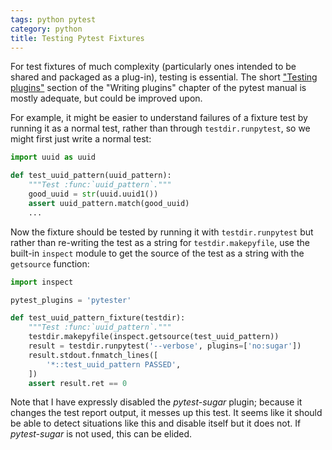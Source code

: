 ```yaml
---
tags: python pytest
category: python
title: Testing Pytest Fixtures
---
```


For test fixtures of much complexity (particularly ones intended to be
shared and packaged as a plug-in), testing is essential. The short ["Testing
plugins"](http://pytest.org/latest/writing_plugins.html#testing-plugins)
section of the "Writing plugins" chapter of the pytest manual is
mostly adequate, but could be improved upon.

For example, it might be easier to understand failures of a fixture test by
running it as a normal test, rather than through `testdir.runpytest`, so we
might first just write a normal test:


```python
import uuid as uuid

def test_uuid_pattern(uuid_pattern):
    """Test :func:`uuid_pattern`."""
    good_uuid = str(uuid.uuid1())
    assert uuid_pattern.match(good_uuid)
    ...
```

Now the fixture should be tested by running it with `testdir.runpytest` but
rather than re-writing the test as a string for `testdir.makepyfile`, use the
built-in `inspect` module to get the source of the test as a string with the
`getsource` function:

```python
import inspect

pytest_plugins = 'pytester'

def test_uuid_pattern_fixture(testdir):
    """Test :func:`uuid_pattern`."""
    testdir.makepyfile(inspect.getsource(test_uuid_pattern))
    result = testdir.runpytest('--verbose', plugins=['no:sugar'])
    result.stdout.fnmatch_lines([
        '*::test_uuid_pattern PASSED',
    ])
    assert result.ret == 0
```

Note that I have expressly disabled the _pytest-sugar_ plugin; because it
changes the test report output, it messes up this test. It seems like it
should be able to detect situations like this and disable itself but it does
not. If _pytest-sugar_ is not used, this can be elided.
